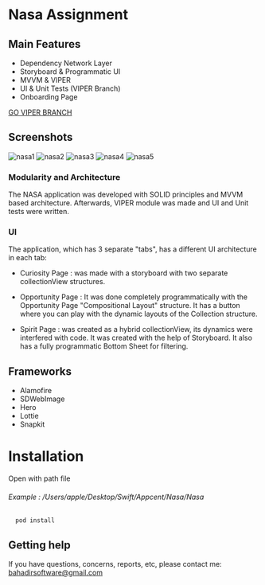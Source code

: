 # Nasa Assignment

## Main Features
* Dependency Network Layer
* Storyboard & Programmatic UI 
* MVVM & VIPER
* UI & Unit Tests (VIPER Branch)
* Onboarding Page

[GO VIPER BRANCH](https://github.com/bahadirseyfi/Nasa/tree/Nasa-VIPER)

## Screenshots

![nasa1](https://user-images.githubusercontent.com/57216650/133259298-a7dd7cdd-13e7-401e-9403-026ccafbbf5b.gif)
![nasa2](https://user-images.githubusercontent.com/57216650/133259424-9d51cae0-36c8-499a-a3e1-55b6afa0f352.gif)
![nasa3](https://user-images.githubusercontent.com/57216650/133259428-49bce171-cb32-4cfa-ac8d-9e82cb2dbaf9.gif)
![nasa4](https://user-images.githubusercontent.com/57216650/133259435-d1f44962-9a92-4fb6-bd5a-93d4f09663f7.gif)
![nasa5](https://user-images.githubusercontent.com/57216650/133259440-db64ff7f-d611-435d-97bd-636a3a1b2b59.gif)

### Modularity and Architecture
The NASA application was developed with SOLID principles and MVVM based architecture. 
Afterwards, VIPER module was made and UI and Unit tests were written.

### UI
The application, which has 3 separate "tabs", has a different UI architecture in each tab:

- Curiosity Page 
: was made with a storyboard with two separate collectionView structures.

- Opportunity Page
: It was done completely programmatically with the Opportunity Page "Compositional Layout" structure.
It has a button where you can play with the dynamic layouts of the Collection structure.

- Spirit Page 
: was created as a hybrid collectionView, its dynamics were interfered with code.
 It was created with the help of Storyboard. It also has a fully programmatic Bottom Sheet for filtering.

## Frameworks
- Alamofire
- SDWebImage
- Hero
- Lottie
- Snapkit

# Installation
Open with path file 
###### Example : /Users/apple/Desktop/Swift/Appcent/Nasa/Nasa
```npm
  pod install
```

## Getting help
If you have questions, concerns, reports, etc, please contact me: bahadirsoftware@gmail.com
